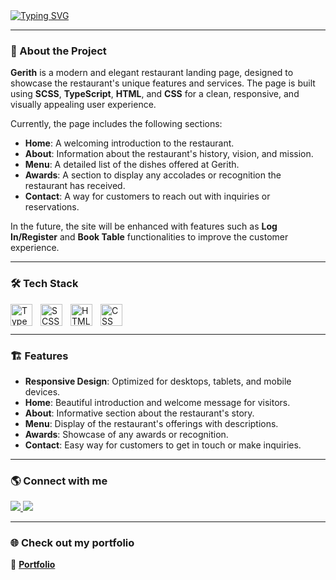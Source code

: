 <a href="https://git.io/typing-svg">
  <img src="https://readme-typing-svg.demolab.com?font=Fira+Code&duration=3000&pause=1000&width=435&lines=Loading...;+Gerith+Restaurant+Landing+Page;Built+with+TypeScript%2C+SCSS%2C+HTML%2C+CSS" 
  alt="Typing SVG" />
</a>

---

### 🚀 About the Project

**Gerith** is a modern and elegant restaurant landing page, designed to showcase the restaurant's unique features and services. The page is built using **SCSS**, **TypeScript**, **HTML**, and **CSS** for a clean, responsive, and visually appealing user experience.

Currently, the page includes the following sections:
- **Home**: A welcoming introduction to the restaurant.
- **About**: Information about the restaurant's history, vision, and mission.
- **Menu**: A detailed list of the dishes offered at Gerith.
- **Awards**: A section to display any accolades or recognition the restaurant has received.
- **Contact**: A way for customers to reach out with inquiries or reservations.

In the future, the site will be enhanced with features such as **Log In/Register** and **Book Table** functionalities to improve the customer experience.

---

### 🛠 Tech Stack

<img align="left" alt="TypeScript" width="35px" style="padding-right:10px;" src="https://cdn.jsdelivr.net/gh/devicons/devicon/icons/typescript/typescript-original.svg"/>
<img align="left" alt="SCSS" width="35px" style="padding-right:10px;" src="https://cdn.jsdelivr.net/gh/devicons/devicon/icons/sass/sass-original.svg"/>
<img align="left" alt="HTML" width="35px" style="padding-right:10px;" src="https://cdn.jsdelivr.net/gh/devicons/devicon/icons/html5/html5-plain.svg"/>
<img align="left" alt="CSS" width="35px" style="padding-right:10px;" src="https://cdn.jsdelivr.net/gh/devicons/devicon/icons/css3/css3-plain.svg"/>
<br>  
<br>  

---

### 🏗 Features

- **Responsive Design**: Optimized for desktops, tablets, and mobile devices.
- **Home**: Beautiful introduction and welcome message for visitors.
- **About**: Informative section about the restaurant's story.
- **Menu**: Display of the restaurant's offerings with descriptions.
- **Awards**: Showcase of any awards or recognition.
- **Contact**: Easy way for customers to get in touch or make inquiries.

---

### 🌎 Connect with me

<a href="https://www.linkedin.com/in/juniorfs/" target="_blank">
  <img src="https://img.shields.io/badge/-LinkedIn-%230077B5?style=for-the-badge&logo=linkedin&logoColor=white" target="_blank">
</a>  
<a href="https://github.com/xJuniorFx" target="_blank">
  <img src="https://img.shields.io/badge/-GitHub-181717?style=for-the-badge&logo=github&logoColor=white">
</a>  

---

### 🌐 Check out my portfolio  
🔗 **[Portfolio](https://xjuniorfx.github.io/Portfolio/)**
